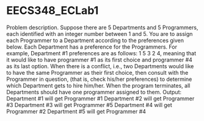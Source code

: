 # EECS348_ECLab1
Problem description. Suppose there are 5 Departments and 5 Programmers, each identified with an integer number between 1 and 5. You are to assign each Programmer to a Department according to the preferences given below. Each Department has a preference for the Programmers. For example, Department #1 preferences are as follows: 1 5 3 2 4, meaning that it would like to have programmer #1 as its first choice and programmer #4 as its last option. When there is a conflict, i.e., two Departments would like to have the same Programmer as their first choice, then consult with the Programmer in question, (that is, check his/her preferences) to determine which Department gets to hire him/her. When the program terminates, all Departments should have one programmer assigned to them.
Output:
Department #1 will get Programmer #1
Department #2 will get Programmer #3
Department #3 will get Programmer #5
Department #4 will get Programmer #2
Department #5 will get Programmer #4
